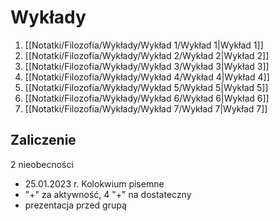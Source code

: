 # Wykłady
1. [[Notatki/Filozofia/Wykłady/Wykład 1/Wykład 1|Wykład 1]]
2. [[Notatki/Filozofia/Wykłady/Wykład 2/Wykład 2|Wykład 2]]
3. [[Notatki/Filozofia/Wykłady/Wykład 3/Wykład 3|Wykład 3]]
4. [[Notatki/Filozofia/Wykłady/Wykład 4/Wykład 4|Wykład 4]]
5. [[Notatki/Filozofia/Wykłady/Wykład 5/Wykład 5|Wykład 5]]
6. [[Notatki/Filozofia/Wykłady/Wykład 6/Wykład 6|Wykład 6]]
7. [[Notatki/Filozofia/Wykłady/Wykład 7/Wykład 7|Wykład 7]]

## Zaliczenie
2 nieobecności

- 25.01.2023 r. Kolokwium pisemne
- "+" za aktywność, 4 "+" na dostateczny
- prezentacja przed grupą